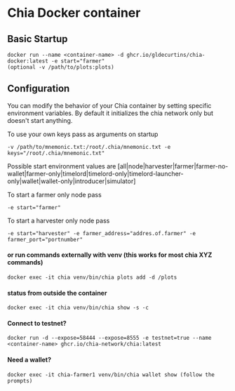 # Chia Docker container

## Basic Startup
```
docker run --name <container-name> -d ghcr.io/gldecurtins/chia-docker:latest -e start="farmer"
(optional -v /path/to/plots:plots)
```

## Configuration

You can modify the behavior of your Chia container by setting specific environment variables. By default it initializes the chia network only but doesn't start anything.

To use your own keys pass as arguments on startup
```
-v /path/to/mnemonic.txt:/root/.chia/mnemonic.txt -e keys="/root/.chia/mnemonic.txt"
```

Possible start environment values are [all|node|harvester|farmer|farmer-no-wallet|farmer-only|timelord|timelord-only|timelord-launcher-only|wallet|wallet-only|introducer|simulator]

To start a farmer only node pass
```
-e start="farmer"
```

To start a harvester only node pass
```
-e start="harvester" -e farmer_address="addres.of.farmer" -e farmer_port="portnumber"
```

#### or run commands externally with venv (this works for most chia XYZ commands)
```
docker exec -it chia venv/bin/chia plots add -d /plots
```

#### status from outside the container
```
docker exec -it chia venv/bin/chia show -s -c
```

#### Connect to testnet?
```
docker run -d --expose=58444 --expose=8555 -e testnet=true --name <container-name> ghcr.io/chia-network/chia:latest
```

#### Need a wallet?
```
docker exec -it chia-farmer1 venv/bin/chia wallet show (follow the prompts)
```
